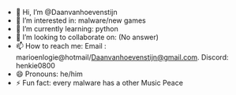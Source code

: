- 👋 Hi, I’m @Daanvanhoevenstijn
- 👀 I’m interested in: malware/new games
- 🌱 I’m currently learning: python
- 💞️ I’m looking to collaborate on: (No answer)
- 📫 How to reach me: Email : marioenlogie@hotmail/Daanvanhoevenstijn@gmail.com. Discord: henkie0800
- 😄 Pronouns: he/him
- ⚡ Fun fact: every malware has a other Music Peace
